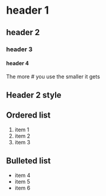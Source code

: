 # header 1  
## header 2
### header 3
#### header 4

The more # you use the smaller it gets 

## Header 2 style 


## Ordered list
1. item 1
2. item 2
3. item 3


## Bulleted list 
- item 4 
- item 5
- item 6
